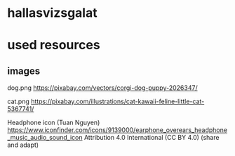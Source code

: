 # hallasvizsgalat

# used resources

## images
dog.png
https://pixabay.com/vectors/corgi-dog-puppy-2026347/

cat.png
https://pixabay.com/illustrations/cat-kawaii-feline-little-cat-5367741/

Headphone icon (Tuan Nguyen)
https://www.iconfinder.com/icons/9139000/earphone_overears_headphone_music_audio_sound_icon
Attribution 4.0 International (CC BY 4.0) (share and adapt)